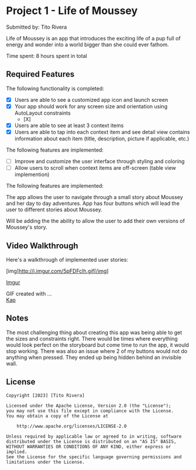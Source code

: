 # Project 1 - Life of Moussey

Submitted by: Tito Rivera

Life of Moussey is an app that introduces the exciting life of a pup full of energy and wonder into a world bigger than she could ever fathom. 

Time spent: 8 hours spent in total

## Required Features

The following functionality is completed:

- [X] Users are able to see a customized app icon and launch screen
- [X] Your app should work for any screen size and orientation using AutoLayout constraints
  - [X] 
- [X] Users are able to see at least 3 context items
- [X] Users are able to tap into each context item and see detail view contains information about each item (title, description, picture if applicable, etc.)
 
The following features are implemented:

- [ ] Improve and customize the user interface through styling and coloring
- [ ] Allow users to scroll when context items are off-screen (table view implemention)

The following features are implemented:

The app allows the user to navigate through a small story about Moussey and her day to day adventures. App has four buttons which will lead the user to different stories about Moussey.

Will be adding the the ability to allow the user to add their own versions of Moussey's story.

## Video Walkthrough

Here's a walkthrough of implemented user stories:

[img]http://i.imgur.com/5pFDFclh.gif[/img]


[Imgur](https://imgur.com/5pFDFcl)

GIF created with ...  
[Kap](https://getkap.co/)

## Notes

The most challenging thing about creating this app was being able to get the sizes and constraints right. There would be times where everything would look perfect on the storyboard but come time to run the app, it would stop working. There was also an issue where 2 of my buttons would not do anything when pressed. They ended up being hidden behind an invisible wall.

## License

    Copyright [2023] [Tito Rivera]

    Licensed under the Apache License, Version 2.0 (the "License");
    you may not use this file except in compliance with the License.
    You may obtain a copy of the License at

        http://www.apache.org/licenses/LICENSE-2.0

    Unless required by applicable law or agreed to in writing, software
    distributed under the License is distributed on an "AS IS" BASIS,
    WITHOUT WARRANTIES OR CONDITIONS OF ANY KIND, either express or implied.
    See the License for the specific language governing permissions and
    limitations under the License.
